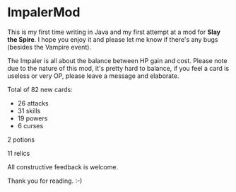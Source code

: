 # ImpalerMod
This is my first time writing in Java and my first attempt at a mod for <b>Slay the Spire</b>. I hope you enjoy it and please let me know if there's any bugs (besides the Vampire event).

The Impaler is all about the balance between HP gain and cost. Please note due to the nature of this mod, it's pretty hard to balance, if you feel a card is useless or very OP, please leave a message and elaborate.

Total of 82 new cards:
* 26 attacks
* 31 skills
* 19 powers
* 6 curses

2 potions

11 relics



All constructive feedback is welcome.

Thank you for reading. :-)
